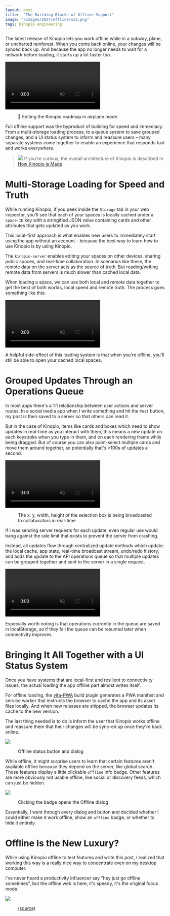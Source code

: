 ```yaml
---
layout: post
title:  "The Building Blocks of Offline Support"
image: "/images/2024/offline/ss1.png"
tags: kinopio engineering
---
```



The latest release of Kinopio lets you work offline while in a subway, plane, or uncharted rainforest. When you come back online, your changes will be synced back up. And because the app no longer needs to wait for a network before loading, it starts up a lot faster too.

<p>
  <video autoplay loop muted playsinline class="">
    <source src="/images/2024/offline/offline2.mp4">
  </video>
</p>
<figure>
  <figcaption>
    🛫 Editing the Kinopio roadmap in airplane mode
  </figcaption>
</figure>

Full offline support was the byproduct of building for speed and immediacy. From a multi-storage loading process, to a queue system to save grouped changes, and a UI status system to inform and reassure users – many separate systems come together to enable an experience that responds fast and works everywhere.

<blockquote>
  <p>
    <img src="http://pketh.org/images/2020/porco-rosso-engine.jpg">
    If you're curious, the overall architecture of Kinopio is described in
    <a href="http://pketh.org/how-kinopio-is-made.html">How Kinopio is Made</a>
  </p>
</blockquote>

# Multi-Storage Loading for Speed and Truth

While running Kinopio, if you peek inside the `Storage` tab in your web inspector, you'll see that each of your spaces is locally cached under a `space-ID` key with a stringified JSON value containing cards and other attributes that gets updated as you work.

This local-first approach is what enables new users to immediately start using the app without an account – because the best way to learn how to use Kinopio is by using Kinopio.

The `kinopio-server` enables editing your spaces on other devices, sharing public spaces, and real-time collaboration. In scenarios like these, the remote data on the server acts as the source of truth. But reading/writing remote data from servers is much slower than cached local data.

When loading a space, we can use both local and remote data together to get the best of both worlds, local speed and remote truth. The process goes something like this:

<p>
  <video autoplay loop muted playsinline class="no-shadow">
    <source src="/images/2024/offline/d1.mp4">
  </video>
</p>

A helpful side-effect of this loading system is that when you're offline, you'll still be able to open your cached local spaces.

# Grouped Updates Through an Operations Queue

In most apps there's a 1:1 relationship between user actions and server routes. In a social media app when I write something and hit the `Post` button, my post is then saved to a server so that others can read it.

But in the case of Kinopio, items like cards and boxes which need to show updates in real-time as you interact with them, this means a new update on each keystroke when you type in them, and on each rendering frame while being dragged. But of course you can also paint-select multiple cards and move them around together, so potentially that's >100s of updates a second.

<p>
  <video autoplay loop muted playsinline class="">
    <source src="/images/2024/offline/box-select-collaborative.mp4">
  </video>
</p>
<figure>
  <figcaption>
    The x, y, width, height of the selection box is being broadcasted to collaborators in real-time
  </figcaption>
</figure>

If I was sending server requests for each update, even regular use would bang against the rate limit that exists to prevent the server from crashing.

Instead, all updates flow through centralized update methods which update: the local cache, app state, real-time broadcast stream, undo/redo history, and adds the update to the API operations queue so that multiple updates can be grouped together and sent to the server in a single request.

<p>
  <video autoplay loop muted playsinline class="large no-shadow">
    <source src="/images/2024/offline/d2.mp4">
  </video>
</p>

Especially worth noting is that operations currently in the queue are saved in localStorage, so if they fail the queue can be resumed later when connectivity improves.

# Bringing It All Together with a UI Status System

Once you have systems that are local-first and resilient to connectivity issues, the actual loading the app offline part almost writes itself.

For offline loading, the [vita-PWA](https://vite-pwa-org.netlify.app) build plugin generates a PWA manifest and service worker that instructs the browser to cache the app and its asset files locally. And when new releases are shipped, the browser updates its cache to the new version.

The last thing needed is to do is inform the user that Kinopio works offline and reassure them that their changes will be sync-ed up once they're back online.

<img src="/images/2024/offline/ss1.png" class="">
<figure>
  <figcaption>
    Offline status button and dialog
  </figcaption>
</figure>

While offline, it might surprise users to learn that certain features aren't available offline because they depend on the server, like global search. Those features display a little clickable `offline` info badge. Other features are more obviously not usable offline, like social or discovery feeds, which can just be hidden.


<img src="/images/2024/offline/ss2.png" class="">
<figure>
  <figcaption>
    Clicking the badge opens the Offline dialog
  </figcaption>
</figure>

Essentially, I went through every dialog and button and decided whether I could either make it work offline, show an `offline` badge, or whether to hide it entirely.

# Offline Is the New Luxury?

While using Kinopio offline to test features and write this post, I realized that working this way is a really nice way to concentrate even on my desktop computer.

I've never heard a productivity influencer say "hey just go offline sometimes", but the offline web is here, it's speedy, it's the original focus mode.

<img src="/images/2024/offline/frog.webp" class="">
<figure>
  <figcaption>
    <a href="https://www.are.na/block/10001580">(source)</a>
  </figcaption>
</figure>
